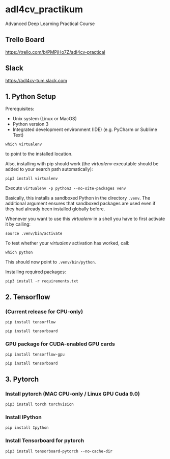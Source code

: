 # adl4cv_practikum
Advanced Deep Learning Practical Course

## Trello Board
https://trello.com/b/PMPjHo7Z/adl4cv-practical

## Slack
https://adl4cv-tum.slack.com

## 1. Python Setup

Prerequisites:
- Unix system (Linux or MacOS)
- Python version 3
- Integrated development environment (IDE) (e.g. PyCharm or Sublime Text)

`which virtualenv`

to point to the installed location.

Also, installing with pip should work (the *virtualenv* executable should be added to your search path automatically):

`pip3 install virtualenv`

Execute
`virtualenv -p python3 --no-site-packages venv`

Basically, this installs a sandboxed Python in the directory `.venv`. The
additional argument ensures that sandboxed packages are used even if they had
already been installed globally before.

Whenever you want to use this *virtualenv* in a shell you have to first
activate it by calling:

`source .venv/bin/activate`

To test whether your *virtualenv* activation has worked, call:

`which python`

This should now point to `.venv/bin/python`.

Installing required packages:

`pip3 install -r requirements.txt`

## 2. Tensorflow

### (Current release for CPU-only)
`pip install tensorflow`

`pip install tensorboard`

### GPU package for CUDA-enabled GPU cards
`pip install tensorflow-gpu`

`pip install tensorboard`

## 3. Pytorch

### Install pytorch (MAC CPU-only / Linux GPU Cuda 9.0)
`pip3 install torch torchvision`

### Install IPython
`pip install Ipython`

### Install Tensorboard for pytorch
`pip3 install tensorboard-pytorch --no-cache-dir`